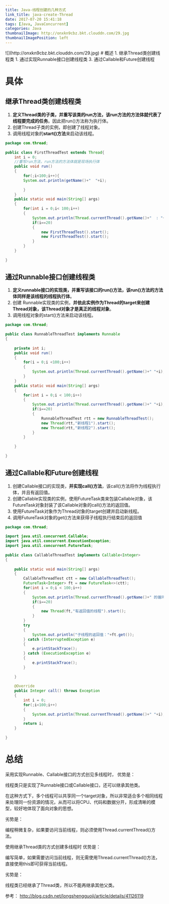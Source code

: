 ```yaml
---
title: Java-线程创建的几种方式
link_title: java-create-Thread
date: 2017-07-20 15:41:18
tags: [Java, JavaConcurrent]
categories: Java
thumbnailImage: http://onxkn9cbz.bkt.clouddn.com/29.jpg	
thumbnailImagePosition: left
---
```

<span/>
<!-- more -->
![](http://onxkn9cbz.bkt.clouddn.com/29.jpg)
<!-- toc -->
# 概述
1. 继承Thread类创建线程类
1. 通过实现Runnable接口创建线程类
3. 通过Callable和Future创建线程

# 具体
## 继承Thread类创建线程类
1. **定义Thread类的子类，并重写该类的run方法，该run方法的方法体就代表了线程要完成的任务**。因此把run()方法称为执行体。
2. 创建Thread子类的实例，即创建了线程对象。
3. 调用线程对象的**start()方法**来启动该线程。

```java
package com.thread;  
  
public class FirstThreadTest extends Thread{  
    int i = 0;  
    //重写run方法，run方法的方法体就是现场执行体  
    public void run()  
    {  
        for(;i<100;i++){  
        System.out.println(getName()+"  "+i);  
          
        }  
    }  
    public static void main(String[] args)  
    {  
        for(int i = 0;i< 100;i++)  
        {  
            System.out.println(Thread.currentThread().getName()+"  : "+i);  
            if(i==20)  
            {  
                new FirstThreadTest().start();  
                new FirstThreadTest().start();  
            }  
        }  
    }  
  
}  
```

## 通过Runnable接口创建线程类
1. **定义runnable接口的实现类，并重写该接口的run()方法，该run()方法的方法体同样是该线程的线程执行体**。
2. 创建 Runnable实现类的实例，**并依此实例作为Thread的target来创建Thread对象，该Thread对象才是真正的线程对象**。
3. 调用线程对象的start()方法来启动该线程。

```java
package com.thread;  
  
public class RunnableThreadTest implements Runnable  
{  
  
    private int i;  
    public void run()  
    {  
        for(i = 0;i <100;i++)  
        {  
            System.out.println(Thread.currentThread().getName()+" "+i);  
        }  
    }  
    public static void main(String[] args)  
    {  
        for(int i = 0;i < 100;i++)  
        {  
            System.out.println(Thread.currentThread().getName()+" "+i);  
            if(i==20)  
            {  
                RunnableThreadTest rtt = new RunnableThreadTest();  
                new Thread(rtt,"新线程1").start();  
                new Thread(rtt,"新线程2").start();  
            }  
        }  
  
    }  
  
}  
```

## 通过Callable和Future创建线程
1. 创建Callable接口的实现类，**并实现call()方法**，该call()方法将作为线程执行体，并且有返回值。
2. 创建Callable实现类的实例，使用FutureTask类来包装Callable对象，该FutureTask对象封装了该Callable对象的call()方法的返回值。
3. 使用FutureTask对象作为Thread对象的target创建并启动新线程。
4. 调用FutureTask对象的get()方法来获得子线程执行结束后的返回值

```java
package com.thread;  
  
import java.util.concurrent.Callable;  
import java.util.concurrent.ExecutionException;  
import java.util.concurrent.FutureTask;  
  
public class CallableThreadTest implements Callable<Integer>  
{  
  
    public static void main(String[] args)  
    {  
        CallableThreadTest ctt = new CallableThreadTest();  
        FutureTask<Integer> ft = new FutureTask<>(ctt);  
        for(int i = 0;i < 100;i++)  
        {  
            System.out.println(Thread.currentThread().getName()+" 的循环变量i的值"+i);  
            if(i==20)  
            {  
                new Thread(ft,"有返回值的线程").start();  
            }  
        }  
        try  
        {  
            System.out.println("子线程的返回值："+ft.get());  
        } catch (InterruptedException e)  
        {  
            e.printStackTrace();  
        } catch (ExecutionException e)  
        {  
            e.printStackTrace();  
        }  
  
    }  
  
    @Override  
    public Integer call() throws Exception  
    {  
        int i = 0;  
        for(;i<100;i++)  
        {  
            System.out.println(Thread.currentThread().getName()+" "+i);  
        }  
        return i;  
    }  
  
}  
```
# 总结
采用实现Runnable、Callable接口的方式创见多线程时，
优势是：

线程类只是实现了Runnable接口或Callable接口，还可以继承其他类。

在这种方式下，多个线程可以共享同一个target对象，所以非常适合多个相同线程来处理同一份资源的情况，从而可以将CPU、代码和数据分开，形成清晰的模型，较好地体现了面向对象的思想。

劣势是：

编程稍微复杂，如果要访问当前线程，则必须使用Thread.currentThread()方法。

使用继承Thread类的方式创建多线程时
优势是：

编写简单，如果需要访问当前线程，则无需使用Thread.currentThread()方法，直接使用this即可获得当前线程。

劣势是：

线程类已经继承了Thread类，所以不能再继承其他父类。

参考：
http://blog.csdn.net/longshengguoji/article/details/41126119
